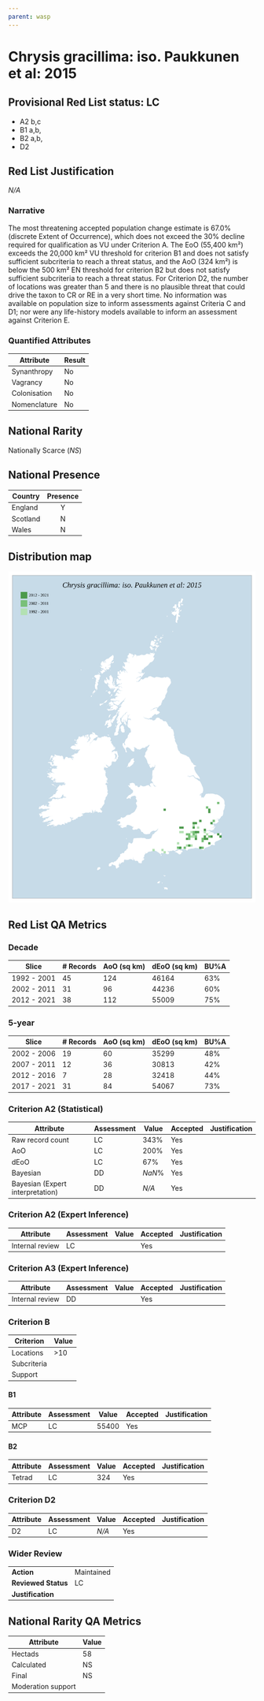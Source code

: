 ```yaml
---
parent: wasp
---
```


# Chrysis gracillima: iso. Paukkunen et al: 2015

## Provisional Red List status: LC
- A2 b,c
- B1 a,b, 
- B2 a,b, 
- D2

## Red List Justification
*N/A*
### Narrative


The most threatening accepted population change estimate is 67.0% (discrete Extent of Occurrence), which does not exceed the 30% decline required for qualification as VU under Criterion A. The EoO (55,400 km²) exceeds the 20,000 km² VU threshold for criterion B1 and does not satisfy sufficient subcriteria to reach a threat status, and the AoO (324 km²) is below the 500 km² EN threshold for criterion B2 but does not satisfy sufficient subcriteria to reach a threat status. For Criterion D2, the number of locations was greater than 5 and there is no plausible threat that could drive the taxon to CR or RE in a very short time. No information was available on population size to inform assessments against Criteria C and D1; nor were any life-history models available to inform an assessment against Criterion E.
### Quantified Attributes
|Attribute|Result|
|---|---|
|Synanthropy|No|
|Vagrancy|No|
|Colonisation|No|
|Nomenclature|No|


## National Rarity
Nationally Scarce (*NS*)

## National Presence
|Country|Presence
|---|:-:|
|England|Y|
|Scotland|N|
|Wales|N|


## Distribution map
![](../map/194.svg)

## Red List QA Metrics
### Decade
| Slice | # Records | AoO (sq km) | dEoO (sq km) |BU%A |
|---|---|---|---|---|
|1992 - 2001|45|124|46164|63%|
|2002 - 2011|31|96|44236|60%|
|2012 - 2021|38|112|55009|75%|
### 5-year
| Slice | # Records | AoO (sq km) | dEoO (sq km) |BU%A |
|---|---|---|---|---|
|2002 - 2006|19|60|35299|48%|
|2007 - 2011|12|36|30813|42%|
|2012 - 2016|7|28|32418|44%|
|2017 - 2021|31|84|54067|73%|
### Criterion A2 (Statistical)
|Attribute|Assessment|Value|Accepted|Justification
|---|---|---|---|---|
|Raw record count|LC|343%|Yes||
|AoO|LC|200%|Yes||
|dEoO|LC|67%|Yes||
|Bayesian|DD|*NaN*%|Yes||
|Bayesian (Expert interpretation)|DD|*N/A*|Yes||
### Criterion A2 (Expert Inference)
|Attribute|Assessment|Value|Accepted|Justification
|---|---|---|---|---|
|Internal review|LC||Yes||
### Criterion A3 (Expert Inference)
|Attribute|Assessment|Value|Accepted|Justification
|---|---|---|---|---|
|Internal review|DD||Yes||
### Criterion B
|Criterion| Value|
|---|---|
|Locations|>10|
|Subcriteria||
|Support||
#### B1
|Attribute|Assessment|Value|Accepted|Justification
|---|---|---|---|---|
|MCP|LC|55400|Yes||
#### B2
|Attribute|Assessment|Value|Accepted|Justification
|---|---|---|---|---|
|Tetrad|LC|324|Yes||
### Criterion D2
|Attribute|Assessment|Value|Accepted|Justification
|---|---|---|---|---|
|D2|LC|*N/A*|Yes||
### Wider Review
|  |  |
|---|---|
|**Action**|Maintained|
|**Reviewed Status**|LC|
|**Justification**||


## National Rarity QA Metrics
|Attribute|Value|
|---|---|
|Hectads|58|
|Calculated|NS|
|Final|NS|
|Moderation support||


